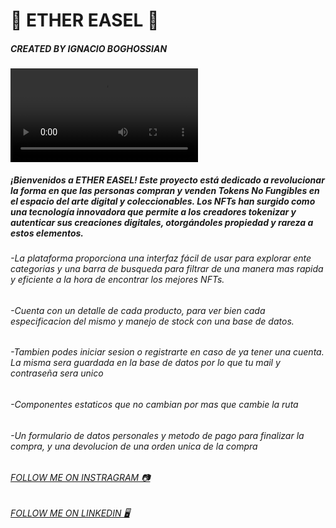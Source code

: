 # 🌌 ETHER EASEL 🌌
##### CREATED BY IGNACIO BOGHOSSIAN

![HOW IT WORKS](./public/img/README/Landing.mp4)

##### ¡Bienvenidos a ETHER EASEL! Este proyecto está dedicado a revolucionar la forma en que las personas compran y venden Tokens No Fungibles en el espacio del arte digital y coleccionables. Los NFTs han surgido como una tecnología innovadora que permite a los creadores tokenizar y autenticar sus creaciones digitales, otorgándoles propiedad y rareza a estos elementos. 

###### -La plataforma proporciona una interfaz fácil de usar para explorar ente categorias y una barra de busqueda para filtrar de una manera mas rapida y eficiente a la hora de encontrar los mejores NFTs.

###### -Cuenta con un detalle de cada producto, para ver bien cada especificacion del mismo y manejo de stock con una base de datos.

###### -Tambien podes iniciar sesion o registrarte en caso de ya tener una cuenta. La misma sera guardada en la base de datos por lo que tu mail y contraseña sera unico

###### -Componentes estaticos que no cambian por mas que cambie la ruta

###### -Un formulario de datos personales y metodo de pago para finalizar la compra, y una devolucion de una orden unica de la compra



###### [FOLLOW ME ON INSTRAGRAM 📷](https://www.instagram.com/nachobogho18/)
###### [FOLLOW ME ON LINKEDIN 🖥️](https://www.linkedin.com/in/ignacio-boghossian-313b11225/)
